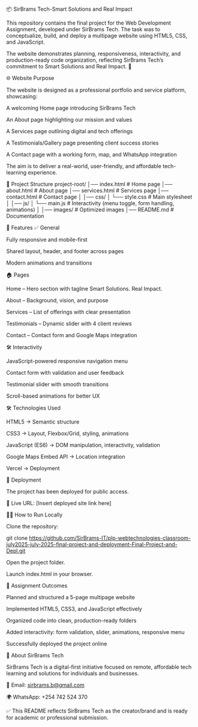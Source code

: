 📦 SirBrams Tech-Smart Solutions and Real Impact

This repository contains the final project for the Web Development Assignment, developed under SirBrams Tech. The task was to conceptualize, build, and deploy a multipage website using HTML5, CSS, and JavaScript.

The website demonstrates planning, responsiveness, interactivity, and production-ready code organization, reflecting SirBrams Tech’s commitment to Smart Solutions and Real Impact. 🚀

🌐 Website Purpose

The website is designed as a professional portfolio and service platform, showcasing:

A welcoming Home page introducing SirBrams Tech

An About page highlighting our mission and values

A Services page outlining digital and tech offerings

A Testimonials/Gallery page presenting client success stories

A Contact page with a working form, map, and WhatsApp integration

The aim is to deliver a real-world, user-friendly, and affordable tech-learning experience.

📂 Project Structure
project-root/
│── index.html        # Home page
│── about.html        # About page
│── services.html     # Services page
│── contact.html      # Contact page
│
│── css/
│   └── style.css     # Main stylesheet
│
│── js/
│   └── main.js       # Interactivity (menu toggle, form handling, animations)
│
│── images/           # Optimized images 
│── README.md         # Documentation

🎨 Features
✅ General

Fully responsive and mobile-first

Shared layout, header, and footer across pages

Modern animations and transitions

🏠 Pages

Home – Hero section with tagline Smart Solutions. Real Impact.

About – Background, vision, and purpose

Services – List of offerings with clear presentation

Testimonials – Dynamic slider with 4 client reviews

Contact – Contact form and Google Maps integration

🛠️ Interactivity

JavaScript-powered responsive navigation menu

Contact form with validation and user feedback

Testimonial slider with smooth transitions

Scroll-based animations for better UX

🛠️ Technologies Used

HTML5 → Semantic structure

CSS3 → Layout, Flexbox/Grid, styling, animations

JavaScript (ES6) → DOM manipulation, interactivity, validation

Google Maps Embed API → Location integration

Vercel → Deployment

🚀 Deployment

The project has been deployed for public access.

🔗 Live URL: [Insert deployed site link here]

🧑‍💻 How to Run Locally

Clone the repository:

git clone https://github.com/SirBrams-IT/plp-webtechnologies-classroom-july2025-july-2025-final-project-and-deployment-Final-Project-and-Depl.git

Open the project folder.

Launch index.html in your browser.

📑 Assignment Outcomes

Planned and structured a 5-page multipage website

Implemented HTML5, CSS3, and JavaScript effectively

Organized code into clean, production-ready folders

Added interactivity: form validation, slider, animations, responsive menu

Successfully deployed the project online

👤 About SirBrams Tech

SirBrams Tech is a digital-first initiative focused on remote, affordable tech learning and solutions for individuals and businesses.

📧 Email: sirbrams.b@gmail.com

🌍 WhatsApp: +254 742 524 370

✅ This README reflects SirBrams Tech as the creator/brand and is ready for academic or professional submission.